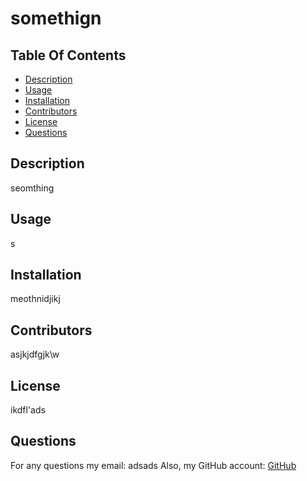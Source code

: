 # somethign

  ## Table Of Contents
  - [Description](#description)
  - [Usage](#usage)
  - [Installation](#installation)
  - [Contributors](#contributors)
  - [License](#license)
  - [Questions](#questions)

  ## Description
  seomthing

  ## Usage
  s

  ## Installation
  meothnidjikj

  ## Contributors
  asjkjdfgjk\w

  ## License
  ikdfl'ads

  ## Questions

  For any questions my email: adsads
  Also, my GitHub account: [GitHub](https://github.com/smething)

